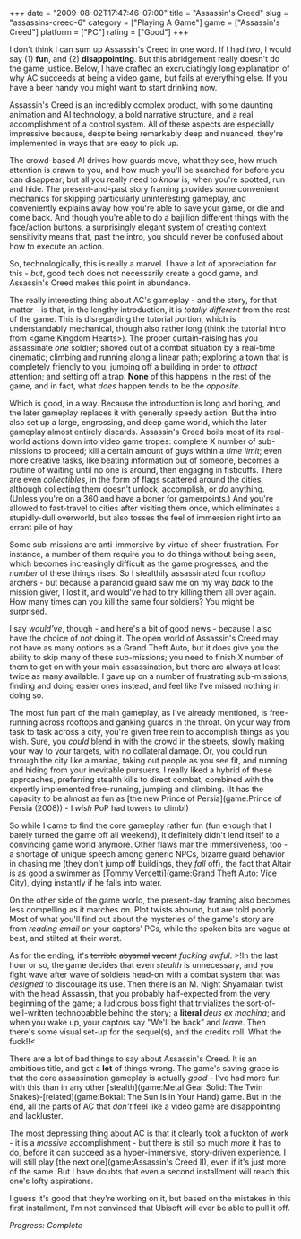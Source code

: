 +++
date = "2009-08-02T17:47:46-07:00"
title = "Assassin's Creed"
slug = "assassins-creed-6"
category = ["Playing A Game"]
game = ["Assassin's Creed"]
platform = ["PC"]
rating = ["Good"]
+++

I don't think I can sum up Assassin's Creed in one word.  If I had <i>two</i>, I would say (1) <b>fun</b>, and (2) <b>disappointing</b>.  But this abridgement really doesn't do the game justice.  Below, I have crafted an excruciatingly long explanation of why AC succeeds at being a video game, but fails at everything else.  If you have a beer handy you might want to start drinking now.

Assassin's Creed is an incredibly complex product, with some daunting animation and AI technology, a bold narrative structure, and a real accomplishment of a control system.  All of these aspects are especially impressive because, despite being remarkably deep and nuanced, they're implemented in ways that are easy to pick up.

The crowd-based AI drives how guards move, what they see, how much attention is drawn to you, and how much you'll be searched for before you can disappear; but all you really need to <i>know</i> is, when you're spotted, run and hide.  The present-and-past story framing provides some convenient mechanics for skipping particularly uninteresting gameplay, and conveniently explains away how you're able to save your game, or die and come back.  And though you're able to do a bajillion different things with the face/action buttons, a surprisingly elegant system of creating context sensitivity means that, past the intro, you should never be confused about how to execute an action.

So, technologically, this is really a marvel.  I have a lot of appreciation for this - <i>but</i>, good tech does not necessarily create a good game, and Assassin's Creed makes this point in abundance.

The really interesting thing about AC's gameplay - and the story, for that matter - is that, in the lengthy introduction, it is <i>totally different</i> from the rest of the game.  This is disregarding the tutorial portion, which is understandably mechanical, though also rather long (think the tutorial intro from <game:Kingdom Hearts>).  The proper curtain-raising has you assassinate <i>one</i> soldier; shoved out of a combat situation by a real-time cinematic; climbing and running along a linear path; exploring a town that is completely friendly to you; jumping off a building in order to <i>attract</i> attention; and setting off a trap.  <b>None</b> of this happens in the rest of the game, and in fact, what <i>does</i> happen tends to be the <i>opposite</i>.

Which is good, in a way.  Because the introduction is long and boring, and the later gameplay replaces it with generally speedy action.  But the intro also set up a large, engrossing, and deep game world, which the later gameplay almost entirely discards.  Assassin's Creed boils most of its real-world actions down into video game tropes: complete X number of sub-missions to proceed; kill a certain amount of guys within a <i>time limit</i>; even more creative tasks, like beating information out of someone, becomes a routine of waiting until no one is around, then engaging in fisticuffs.  There are even <i>collectibles</i>, in the form of flags scattered around the cities, although collecting them doesn't unlock, accomplish, or <i>do</i> anything.  (Unless you're on a 360 and have a boner for gamerpoints.)  And you're allowed to fast-travel to cities after visiting them once, which eliminates a stupidly-dull overworld, but also tosses the feel of immersion right into an errant pile of hay.

Some sub-missions are anti-immersive by virtue of sheer frustration.  For instance, a number of them require you to do things without being seen, which becomes increasingly difficult as the game progresses, and the <i>number</i> of these things rises.  So I stealthily assassinated four rooftop archers - but because a paranoid guard saw me on my way <i>back</i> to the mission giver, I lost it, and would've had to try killing them all over again.  How many times can you kill the same four soldiers?  You might be surprised.

I say <i>would've</i>, though - and here's a bit of good news - because I also have the choice of <i>not</i> doing it.  The open world of Assassin's Creed may not have as many options as a Grand Theft Auto, but it does give you the ability to skip many of these sub-missions; you need to finish X number of them to get on with your main assassination, but there are always at least twice as many available.  I gave up on a number of frustrating sub-missions, finding and doing easier ones instead, and feel like I've missed nothing in doing so.

The most fun part of the main gameplay, as I've already mentioned, is free-running across rooftops and ganking guards in the throat.  On your way from task to task across a city, you're given free rein to accomplish things as you wish.  Sure, you <i>could</i> blend in with the crowd in the streets, slowly making your way to your targets, with no collateral damage.  Or, you could run through the city like a maniac, taking out people as you see fit, and running and hiding from your inevitable pursuers.  I really liked a hybrid of these approaches, preferring stealth kills to direct combat, combined with the expertly implemented free-running, jumping and climbing.  (It has the capacity to be almost as fun as [the new Prince of Persia](game:Prince of Persia (2008)) - I <i>wish</i> PoP had towers to climb!)

So while I came to find the core gameplay rather fun (fun enough that I barely turned the game off all weekend), it definitely didn't lend itself to a convincing game world anymore.  Other flaws mar the immersiveness, too - a shortage of unique speech among generic NPCs, bizarre guard behavior in chasing me (they don't jump off buildings, they <i>fall</i> off), the fact that Altair is as good a swimmer as [Tommy Vercetti](game:Grand Theft Auto: Vice City), dying instantly if he falls into water.

On the other side of the game world, the present-day framing also becomes less compelling as it marches on.  Plot twists abound, but are told poorly.  Most of what you'll find out about the mysteries of the game's story are from <i>reading email</i> on your captors' PCs, while the spoken bits are vague at best, and stilted at their worst.

As for the ending, it's <s>terrible</s> <s>abysmal</s> <s>vacant</s> <i>fucking awful</i>.  >!In the last hour or so, the game decides that even <i>stealth</i> is unnecessary, and you fight wave after wave of soldiers head-on with a combat system that was <i>designed</i> to discourage its use.  Then there is an M. Night Shyamalan twist with the head Assassin, that you probably half-expected from the very beginning of the game; a ludicrous boss fight that trivializes the sort-of-well-written technobabble behind the story; a <b>literal</b> <i>deus ex machina</i>; and when you wake up, your captors say "We'll be back" and <i>leave</i>.  Then there's some visual set-up for the sequel(s), and the credits roll.  What the fuck!!<

There are a lot of bad things to say about Assassin's Creed.  It is an ambitious title, and got a <b>lot</b> of things wrong.  The game's saving grace is that the core assassination gameplay is actually <i>good</i> - I've had more fun with this than in any other [stealth](game:Metal Gear Solid: The Twin Snakes)-[related](game:Boktai: The Sun Is in Your Hand) game.  But in the end, all the parts of AC that <i>don't</i> feel like a video game are disappointing and lackluster.

The most depressing thing about AC is that it clearly took a fuckton of work - it is a <i>massive</i> accomplishment - but there is still so much <i>more</i> it has to do, before it can succeed as a hyper-immersive, story-driven experience.  I will still play [the next one](game:Assassin's Creed II), even if it's just more of the same.  But I have doubts that even a second installment will reach this one's lofty aspirations.

I guess it's good that they're working on it, but based on the mistakes in this first installment, I'm not convinced that Ubisoft will ever be able to pull it off.

<i>Progress: Complete</i>